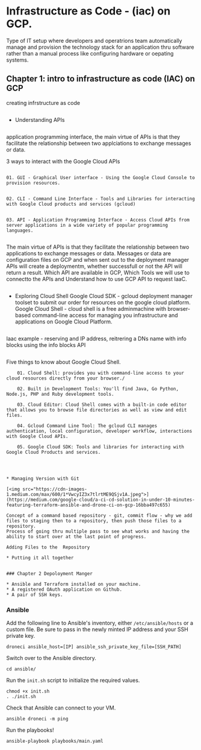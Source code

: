 # Infrastructure as Code - (iac) on GCP. 

Type of IT setup where developers and operatrions team automatically manage and provision the technology stack for an application
thru software rather than a manual process like configuring hardware or oepating systems.

## Chapter 1: intro to infrastructure as code (IAC) on GCP

creating infrstructure as code
```
```
* Understanding APIs
```
```
application programming interface, the main virtue of APIs is that they facilitate the relationship between two applciations to exchange messages or data.

3 ways to interact with the Google Cloud APIs
```
```
    01. GUI - Graphical User interface - Using the Google Cloud Console to provision resources.
```
```
    02. CLI - Command Line Interface - Tools and Libraries for interacting with Google Cloud products and services (gcloud)
```
```
    03. API - Application Programming Interface - Access Cloud APIs from server applications in a wide variety of popular programming languages.
```
```
The main virtue of APIs is that they facilitate the relationship between two applications to exchange messages or data. 
Messages or data are configuration files on GCP and when sent out to the deployment manager APIs will create a deploymentm, whether successfull or not the API will return a result. 
Which API are available in GCP, Which Tools we will use to connectto the APIs and Understand how to use GCP API to request IaaC. 
```
```
* Exploring Cloud Shell
Google Cloud SDK - gcloud deployment manager toolset to submit our order for resources on the google cloud platform.
Google Cloud Shell - cloud shell is a free adminmachine with browser-based command-line access for managing you 
infrastructure and applications on Google Cloud Platform. 
```
```
Iaac example - reserving and IP address, reitrering a DNs name with info blocks using the info blocks API
```
```
Five things to know about Google Cloud Shell.
```
    01. Cloud Shell: provides you with command-line access to your cloud resources directly from your browser./
```
```
    02. Built in Development Tools: You'll find Java, Go Python, Node.js, PHP and Ruby development tools.
```
```
    03. Cloud Editor: Cloud Shell comes with a built-in code editor that allows you to browse file directories as well as view and edit files. 
```
```
    04. Gcloud Command Line Tool: The gcloud CLI manages authentication, local configuration, developer workflow, interactions with Google Cloud APIs. 
```
```
    05. Google Cloud SDK: Tools and libraries for interacting with Google Cloud Products and services.
```
```



* Managing Version with Git

[<img src="https://cdn-images-1.medium.com/max/600/1*VwcyIZ3x7tlrtME9QSjv1A.jpeg">](https://medium.com/google-cloud/a-ci-cd-solution-in-under-10-minutes-featuring-terraform-ansible-and-drone-ci-on-gcp-16bba497c655)

```
```
Concept of a command based repository - git, commit flow - why we add files to staging then to a repository, then push those files to a repository. 
Process of going thru multiple pass to see what works and having the ability to start over at the last point of progress. 
```
```
Adding Files to the  Repository
```
```
* Putting it all together
```
```

### Chapter 2 Depoloyment Manger 

* Ansible and Terraform installed on your machine.
* A registered OAuth application on Github.
* A pair of SSH keys.

```

### Ansible

Add the following line to Ansible's inventory, either `/etc/ansible/hosts` or a custom file. Be sure to pass in the newly minted IP address and your SSH private key.
```
droneci ansible_host=[IP] ansible_ssh_private_key_file=[SSH_PATH]
```

Switch over to the Ansible directory.
```
cd ansible/
```
Run the `init.sh` script to initialize the required values.
```
chmod +x init.sh
. ./init.sh
```
Check that Ansible can connect to your VM.
```
ansible droneci -m ping
```
Run the playbooks!
```
ansible-playbook playbooks/main.yaml
```




